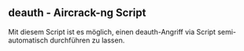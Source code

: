 ## deauth - Aircrack-ng Script

Mit diesem Script ist es möglich, einen deauth-Angriff via Script semi-automatisch durchführen zu lassen.


